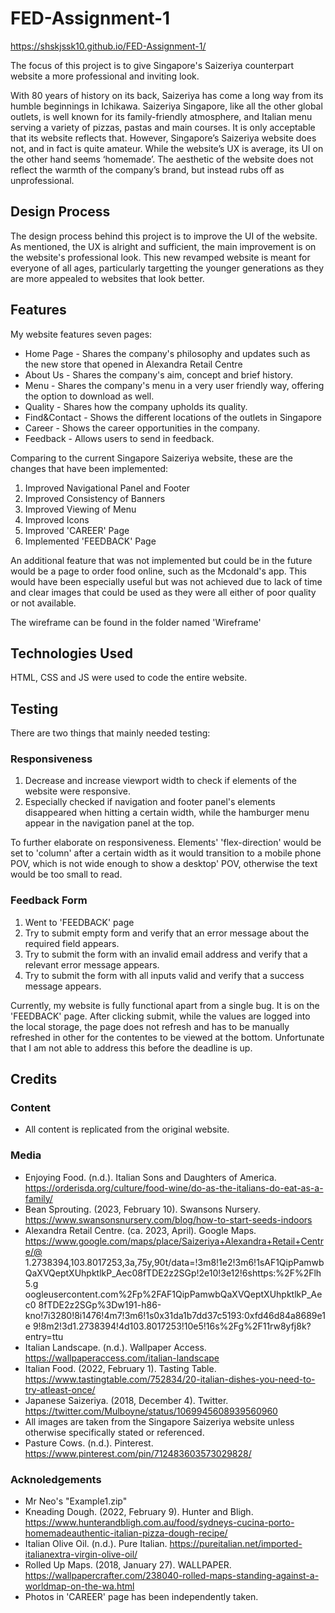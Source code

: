 # FED-Assignment-1 

https://shskjssk10.github.io/FED-Assignment-1/

The focus of this project is to give Singapore's Saizeriya counterpart website a more professional and inviting look. 

With 80 years of history on its back, Saizeriya has come a long way from its humble beginnings in Ichikawa. Saizeriya Singapore, like all the other global
outlets, is well known for its family-friendly atmosphere, and Italian menu serving a variety of pizzas, pastas and main courses. It is only acceptable that
its website reflects that. However, Singapore’s Saizeriya website does not, and in fact is quite amateur. While the website’s UX is average, its UI on the
other hand seems ‘homemade’. The aesthetic of the website does not reflect the warmth of the company’s brand, but instead rubs off as unprofessional.

## Design Process

The design process behind this project is to improve the UI of the website. As mentioned, the UX is alright and sufficient, the main improvement is on the 
website's professional look. This new revamped website is meant for everyone of all ages, particularly targetting the younger generations as they are more
appealed to websites that look better. 

## Features

My website features seven pages: 
- Home Page - Shares the company's philosophy and updates such as the new store that opened in Alexandra Retail Centre
- About Us - Shares the company's aim, concept and brief history.
- Menu - Shares the company's menu in a very user friendly way, offering the option to download as well.
- Quality - Shares how the company upholds its quality.
- Find&Contact - Shows the different locations of the outlets in Singapore
- Career - Shows the career opportunities in the company.
- Feedback - Allows users to send in feedback.

Comparing to the current Singapore Saizeriya website, these are the changes that have been implemented:
1) Improved Navigational Panel and Footer
2) Improved Consistency of Banners
3) Improved Viewing of Menu
4) Improved Icons
5) Improved 'CAREER' Page
6) Implemented 'FEEDBACK' Page

An additional feature that was not implemented but could be in the future would be a page to order food online, such as
the Mcdonald's app. This would have been especially useful but was not achieved due to lack of time and clear images that 
could be used as they were all either of poor quality or not available. 

The wireframe can be found in the folder named 'Wireframe'

## Technologies Used

HTML, CSS and JS were used to code the entire website. 

## Testing

There are two things that mainly needed testing: 

### Responsiveness
1. Decrease and increase viewport width to check if elements of the website were responsive.
2. Especially checked if navigation and footer panel's elements disappeared when hitting a certain width, while the hamburger menu appear in the navigation
   panel at the top.

To further elaborate on responsiveness. Elements' 'flex-direction' would be set to 'column' after a certain width as it would transition to a mobile phone 
POV, which is not wide enough to show a desktop' POV, otherwise the text would be too small to read. 

### Feedback Form
1. Went to 'FEEDBACK' page
2. Try to submit empty form and verify that an error message about the required field appears.
3. Try to submit the form with an invalid email address and verify that a relevant error message appears.
4. Try to submit the form with all inputs valid and verify that a success message appears. 

Currently, my website is fully functional apart from a single bug. It is on the 'FEEDBACK' page. After clicking submit, while the values are logged into the 
local storage, the page does not refresh and has to be manually refreshed in other for the contentes to be viewed at the bottom. Unfortunate that I am not 
able to address this before the deadline is up. 

## Credits 

### Content 
- All content is replicated from the original website.

### Media 

- Enjoying Food. (n.d.). Italian Sons and Daughters of America. https://orderisda.org/culture/food-wine/do-as-the-italians-do-eat-as-a-family/ 
- Bean Sprouting. (2023, February 10). Swansons Nursery. https://www.swansonsnursery.com/blog/how-to-start-seeds-indoors 
- Alexandra Retail Centre. (ca. 2023, April). Google Maps. https://www.google.com/maps/place/Saizeriya+Alexandra+Retail+Centre/@ 1.2738394,103.8017253,3a,75y,90t/data=!3m8!1e2!3m6!1sAF1QipPamwb QaXVQeptXUhpktlkP_Aec08fTDE2z2SGp!2e10!3e12!6shttps:%2F%2Flh5.g oogleusercontent.com%2Fp%2FAF1QipPamwbQaXVQeptXUhpktlkP_Aec0 8fTDE2z2SGp%3Dw191-h86-kno!7i3280!8i1476!4m7!3m6!1s0x31da1b7dd37c5193:0xfd46d84a8689e1e 9!8m2!3d1.2738394!4d103.8017253!10e5!16s%2Fg%2F11rw8yfj8k? entry=ttu 
- Italian Landscape. (n.d.). Wallpaper Access. https://wallpaperaccess.com/italian-landscape 
- Italian Food. (2022, February 1). Tasting Table. https://www.tastingtable.com/752834/20-italian-dishes-you-need-to-try-atleast-once/ 
- Japanese Saizeriya. (2018, December 4). Twitter. https://twitter.com/Mulboyne/status/1069945608939560960
- All images are taken from the Singapore Saizeriya website unless otherwise specifically stated or referenced.
- Pasture Cows. (n.d.). Pinterest. https://www.pinterest.com/pin/712483603573029828/

### Acknoledgements 
- Mr Neo's "Example1.zip" 
- Kneading Dough. (2022, February 9). Hunter and Bligh. https://www.hunterandbligh.com.au/food/sydneys-cucina-porto-homemadeauthentic-italian-pizza-dough-recipe/
- Italian Olive Oil. (n.d.). Pure Italian. https://pureitalian.net/imported-italianextra-virgin-olive-oil/
- Rolled Up Maps. (2018, January 27). WALLPAPER. https://wallpapercrafter.com/238040-rolled-maps-standing-against-a-worldmap-on-the-wa.html
- Photos in 'CAREER' page has been independently taken. 
